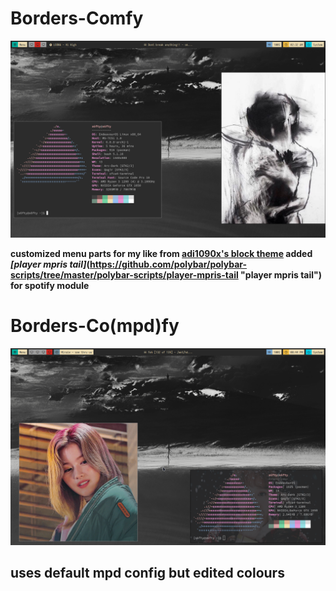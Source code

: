 # Borders-Comfy

![preview](preview.png)


**customized menu parts for my like from [adi1090x's block theme](https://github.com/adi1090x/polybar-themes "adi1090x's block theme") added _[player mpris tail]_(https://github.com/polybar/polybar-scripts/tree/master/polybar-scripts/player-mpris-tail "player mpris tail") for spotify module**

# Borders-Co(mpd)fy

![preview](preview2.png)

## **uses default mpd config but edited colours**
